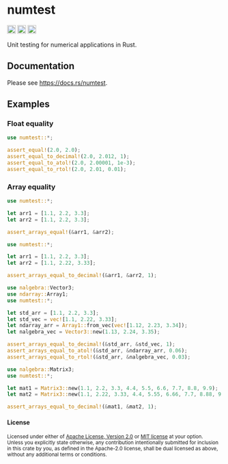 # numtest

[<img alt="github" src="https://img.shields.io/badge/github-tamaskis/numtest-8da0cb?style=for-the-badge&labelColor=555555&logo=github" height="20">](https://github.com/tamaskis/numtest)
[<img alt="crates.io" src="https://img.shields.io/crates/v/numtest.svg?style=for-the-badge&color=fc8d62&logo=rust" height="20">](https://crates.io/crates/numtest)
[<img alt="docs.rs" src="https://img.shields.io/badge/docs.rs-numtest-66c2a5?style=for-the-badge&labelColor=555555&logo=docs.rs" height="20">](https://docs.rs/numtest)

Unit testing for numerical applications in Rust.

## Documentation

Please see https://docs.rs/numtest.

## Examples

### Float equality

```rust
use numtest::*;

assert_equal!(2.0, 2.0);
assert_equal_to_decimal!(2.0, 2.012, 1);
assert_equal_to_atol!(2.0, 2.00001, 1e-3);
assert_equal_to_rtol!(2.0, 2.01, 0.01);
```

### Array equality

```rust
use numtest::*;

let arr1 = [1.1, 2.2, 3.3];
let arr2 = [1.1, 2.2, 3.3];

assert_arrays_equal!(&arr1, &arr2);
```

```rust
use numtest::*;

let arr1 = [1.1, 2.2, 3.3];
let arr2 = [1.1, 2.22, 3.33];

assert_arrays_equal_to_decimal!(&arr1, &arr2, 1);
```

```rust
use nalgebra::Vector3;
use ndarray::Array1;
use numtest::*;

let std_arr = [1.1, 2.2, 3.3];
let std_vec = vec![1.1, 2.22, 3.33];
let ndarray_arr = Array1::from_vec(vec![1.12, 2.23, 3.34]);
let nalgebra_vec = Vector3::new(1.13, 2.24, 3.35);

assert_arrays_equal_to_decimal!(&std_arr, &std_vec, 1);
assert_arrays_equal_to_atol!(&std_arr, &ndarray_arr, 0.06);
assert_arrays_equal_to_rtol!(&std_arr, &nalgebra_vec, 0.03);
```

```rust
use nalgebra::Matrix3;
use numtest::*;

let mat1 = Matrix3::new(1.1, 2.2, 3.3, 4.4, 5.5, 6.6, 7.7, 8.8, 9.9);
let mat2 = Matrix3::new(1.1, 2.22, 3.33, 4.4, 5.55, 6.66, 7.7, 8.88, 9.99);

assert_arrays_equal_to_decimal!(&mat1, &mat2, 1);
```

#### License

<sup>
Licensed under either of <a href="LICENSE-APACHE">Apache License, Version 2.0</a> or 
<a href="LICENSE-MIT">MIT license</a> at your option.
</sup>

<br>

<sub>
Unless you explicitly state otherwise, any contribution intentionally submitted for inclusion in
this crate by you, as defined in the Apache-2.0 license, shall be dual licensed as above, without
any additional terms or conditions.
</sub>